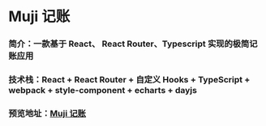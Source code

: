 # Muji 记账

### 简介：一款基于 React、 React Router、Typescript 实现的极简记账应用

### 技术栈：React + React Router + 自定义 Hooks + TypeScript + webpack + style-component + echarts + dayjs

### 预览地址：[Muji 记账](https://tq13111.github.io/react-muji-bill/index.html)

